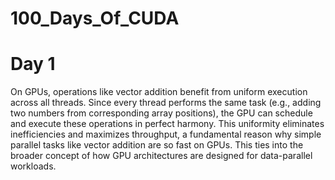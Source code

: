 # 100_Days_Of_CUDA

# Day 1

On GPUs, operations like vector addition benefit from uniform execution across all threads. Since every thread performs the same task (e.g., adding two numbers from corresponding array positions), the GPU can schedule and execute these operations in perfect harmony. This uniformity eliminates inefficiencies and maximizes throughput, a fundamental reason why simple parallel tasks like vector addition are so fast on GPUs. This ties into the broader concept of how GPU architectures are designed for data-parallel workloads.
